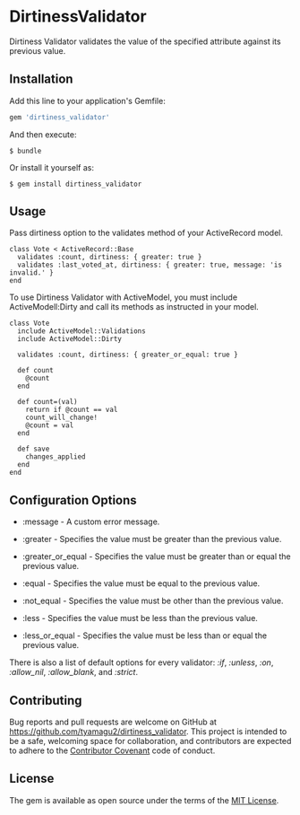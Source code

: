 # DirtinessValidator

Dirtiness Validator validates the value of the specified attribute against its previous value.

## Installation

Add this line to your application's Gemfile:

```ruby
gem 'dirtiness_validator'
```

And then execute:

    $ bundle

Or install it yourself as:

    $ gem install dirtiness_validator

## Usage

Pass dirtiness option to the validates method of your ActiveRecord model.

```
class Vote < ActiveRecord::Base
  validates :count, dirtiness: { greater: true }
  validates :last_voted_at, dirtiness: { greater: true, message: 'is invalid.' }
end
```

To use Dirtiness Validator with ActiveModel, you must include ActiveModell:Dirty and call its methods as instructed in your model.

```
class Vote
  include ActiveModel::Validations
  include ActiveModel::Dirty

  validates :count, dirtiness: { greater_or_equal: true }

  def count
    @count
  end

  def count=(val)
    return if @count == val
    count_will_change!
    @count = val
  end

  def save
    changes_applied
  end
end
```

## Configuration Options

- :message - A custom error message.

- :greater - Specifies the value must be greater than the previous value.

- :greater_or_equal - Specifies the value must be greater than or equal the previous value.

- :equal - Specifies the value must be equal to the previous value.

- :not_equal - Specifies the value must be other than the previous value.

- :less - Specifies the value must be less than the previous value.

- :less_or_equal - Specifies the value must be less than or equal the previous value.

There is also a list of default options for every validator:
_:if_, _:unless_, _:on_, _:allow_nil_, _:allow_blank_, and _:strict_.

## Contributing

Bug reports and pull requests are welcome on GitHub at https://github.com/tyamagu2/dirtiness_validator. This project is intended to be a safe, welcoming space for collaboration, and contributors are expected to adhere to the [Contributor Covenant](contributor-covenant.org) code of conduct.

## License

The gem is available as open source under the terms of the [MIT License](http://opensource.org/licenses/MIT).
